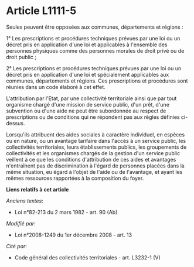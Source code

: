 # Article L1111-5

Seules peuvent être opposées aux communes, départements et régions :

1° Les prescriptions et procédures techniques prévues par une loi ou un décret pris en application d'une loi et applicables à
l'ensemble des personnes physiques comme des personnes morales de droit privé ou de droit public ;

2° Les prescriptions et procédures techniques prévues par une loi ou un décret pris en application d'une loi et spécialement
applicables aux communes, départements et régions. Ces prescriptions et procédures sont réunies dans un code élaboré à cet
effet.

L'attribution par l'Etat, par une collectivité territoriale ainsi que par tout organisme chargé d'une mission de service
public, d'un prêt, d'une subvention ou d'une aide ne peut être subordonnée au respect de prescriptions ou de conditions qui
ne répondent pas aux règles définies ci-dessus.

Lorsqu'ils attribuent des aides sociales à caractère individuel, en espèces ou en nature, ou un avantage tarifaire dans
l'accès à un service public, les collectivités territoriales, leurs établissements publics, les groupements de collectivités
et les organismes chargés de la gestion d'un service public veillent à ce que les conditions d'attribution de ces aides et
avantages n'entraînent pas de discrimination à l'égard de personnes placées dans la même situation, eu égard à l'objet de
l'aide ou de l'avantage, et ayant les mêmes ressources rapportées à la composition du foyer.

**Liens relatifs à cet article**

_Anciens textes_:

  - Loi n°82-213 du 2 mars 1982 - art. 90 (Ab)

_Modifié par_:

  - Loi n°2008-1249 du 1er décembre 2008 - art. 13

_Cité par_:

  - Code général des collectivités territoriales - art. L3232-1 (V)
